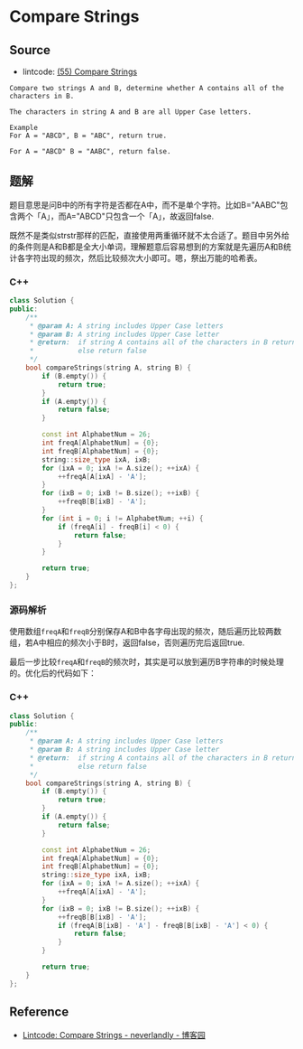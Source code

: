 # Compare Strings

## Source

- lintcode: [(55) Compare Strings](http://www.lintcode.com/en/problem/compare-strings/)

```
Compare two strings A and B, determine whether A contains all of the characters in B.

The characters in string A and B are all Upper Case letters.

Example
For A = "ABCD", B = "ABC", return true.

For A = "ABCD" B = "AABC", return false.
```

## 题解

题目意思是问B中的所有字符是否都在A中，而不是单个字符。比如B="AABC"包含两个「A」，而A="ABCD"只包含一个「A」，故返回false.

既然不是类似strstr那样的匹配，直接使用两重循环就不太合适了。题目中另外给的条件则是A和B都是全大小单词，理解题意后容易想到的方案就是先遍历A和B统计各字符出现的频次，然后比较频次大小即可。嗯，祭出万能的哈希表。

### C++

```c++
class Solution {
public:
    /**
     * @param A: A string includes Upper Case letters
     * @param B: A string includes Upper Case letter
     * @return:  if string A contains all of the characters in B return true
     *           else return false
     */
    bool compareStrings(string A, string B) {
        if (B.empty()) {
            return true;
        }
        if (A.empty()) {
            return false;
        }

        const int AlphabetNum = 26;
        int freqA[AlphabetNum] = {0};
        int freqB[AlphabetNum] = {0};
        string::size_type ixA, ixB;
        for (ixA = 0; ixA != A.size(); ++ixA) {
            ++freqA[A[ixA] - 'A'];
        }
        for (ixB = 0; ixB != B.size(); ++ixB) {
            ++freqB[B[ixB] - 'A'];
        }
        for (int i = 0; i != AlphabetNum; ++i) {
            if (freqA[i] - freqB[i] < 0) {
                return false;
            }
        }

        return true;
    }
};
```

### 源码解析

使用数组`freqA`和`freqB`分别保存A和B中各字母出现的频次，随后遍历比较两数组，若A中相应的频次小于B时，返回false，否则遍历完后返回true.

最后一步比较`freqA`和`freqB`的频次时，其实是可以放到遍历B字符串的时候处理的。优化后的代码如下：

### C++

```c++
class Solution {
public:
    /**
     * @param A: A string includes Upper Case letters
     * @param B: A string includes Upper Case letter
     * @return:  if string A contains all of the characters in B return true
     *           else return false
     */
    bool compareStrings(string A, string B) {
        if (B.empty()) {
            return true;
        }
        if (A.empty()) {
            return false;
        }

        const int AlphabetNum = 26;
        int freqA[AlphabetNum] = {0};
        int freqB[AlphabetNum] = {0};
        string::size_type ixA, ixB;
        for (ixA = 0; ixA != A.size(); ++ixA) {
            ++freqA[A[ixA] - 'A'];
        }
        for (ixB = 0; ixB != B.size(); ++ixB) {
            ++freqB[B[ixB] - 'A'];
            if (freqA[B[ixB] - 'A'] - freqB[B[ixB] - 'A'] < 0) {
                return false;
            }
        }

        return true;
    }
};
```

## Reference

- [Lintcode: Compare Strings - neverlandly - 博客园](http://www.cnblogs.com/EdwardLiu/p/4273817.html)

